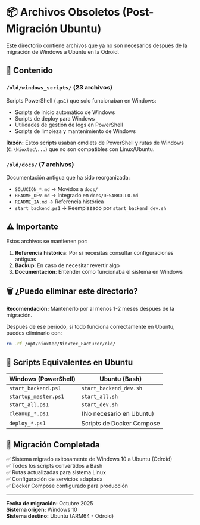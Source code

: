 # 📦 Archivos Obsoletos (Post-Migración Ubuntu)

Este directorio contiene archivos que ya no son necesarios después de la migración de Windows a Ubuntu en la Odroid.

## 📁 Contenido

### `/old/windows_scripts/` (23 archivos)
Scripts PowerShell (`.ps1`) que solo funcionaban en Windows:
- Scripts de inicio automático de Windows
- Scripts de deploy para Windows
- Utilidades de gestión de logs en PowerShell
- Scripts de limpieza y mantenimiento de Windows

**Razón:** Estos scripts usaban cmdlets de PowerShell y rutas de Windows (`C:\Nioxtec\...`) que no son compatibles con Linux/Ubuntu.

### `/old/docs/` (7 archivos)
Documentación antigua que ha sido reorganizada:
- `SOLUCION_*.md` → Movidos a `docs/`
- `README_DEV.md` → Integrado en `docs/DESARROLLO.md`
- `README_IA.md` → Referencia histórica
- `start_backend.ps1` → Reemplazado por `start_backend_dev.sh`

## ⚠️ Importante

Estos archivos se mantienen por:
1. **Referencia histórica**: Por si necesitas consultar configuraciones antiguas
2. **Backup**: En caso de necesitar revertir algo
3. **Documentación**: Entender cómo funcionaba el sistema en Windows

## 🗑️ ¿Puedo eliminar este directorio?

**Recomendación:** Mantenerlo por al menos 1-2 meses después de la migración.

Después de ese periodo, si todo funciona correctamente en Ubuntu, puedes eliminarlo con:
```bash
rm -rf /opt/nioxtec/Nioxtec_Facturer/old/
```

## 📝 Scripts Equivalentes en Ubuntu

| Windows (PowerShell)         | Ubuntu (Bash)              |
|------------------------------|----------------------------|
| `start_backend.ps1`          | `start_backend_dev.sh`     |
| `startup_master.ps1`         | `start_all.sh`             |
| `start_all.ps1`              | `start_dev.sh`             |
| `cleanup_*.ps1`              | (No necesario en Ubuntu)   |
| `deploy_*.ps1`               | Scripts de Docker Compose  |

## 🔄 Migración Completada

✅ Sistema migrado exitosamente de Windows 10 a Ubuntu (Odroid)  
✅ Todos los scripts convertidos a Bash  
✅ Rutas actualizadas para sistema Linux  
✅ Configuración de servicios adaptada  
✅ Docker Compose configurado para producción

---

**Fecha de migración:** Octubre 2025  
**Sistema origen:** Windows 10  
**Sistema destino:** Ubuntu (ARM64 - Odroid)
